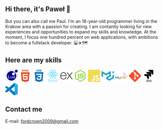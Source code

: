 ## Hi there, it's Paweł 👋 

But you can also call me Paul. I'm an 18-year-old programmer living in the Krakow area with a passion for creating. I am contantly looking for new experiences and opportunities to expand my skills and knowledge. At the moment, I focus one hundred percent on web applications, with ambitions to become a fullstack developer. 💻✈️🗺️

## Here are my skills 

<p align="left">
  <img src="https://raw.githubusercontent.com/devicons/devicon/master/icons/lua/lua-plain-wordmark.svg" alt="lua" width="40" height="40"/> 
  <img src="https://raw.githubusercontent.com/devicons/devicon/master/icons/html5/html5-plain-wordmark.svg" alt="html5" width="40" height="40"/> 
  <img src="https://raw.githubusercontent.com/devicons/devicon/master/icons/css3/css3-plain-wordmark.svg" alt="css3" width="40" height="40"/> 
  <img src="https://raw.githubusercontent.com/devicons/devicon/master/icons/react/react-original-wordmark.svg" alt="react" width="40" height="40"/> 
  <img src="https://raw.githubusercontent.com/devicons/devicon/master/icons/express/express-original.svg" alt="express" width="40" height="40"/> 
  <img src="https://raw.githubusercontent.com/devicons/devicon/master/icons/nodejs/nodejs-plain.svg" alt="nodejs" width="40" height="40"/> 
  <img src="https://raw.githubusercontent.com/devicons/devicon/master/icons/javascript/javascript-plain.svg" alt="javascript" width="40" height="40"/> 
  <img src="https://raw.githubusercontent.com/devicons/devicon/master/icons/materialui/materialui-plain.svg" alt="materialui" width="40" height="40"/>  
  <img src="https://raw.githubusercontent.com/devicons/devicon/master/icons/mysql/mysql-original-wordmark.svg" alt="mysql" width="40" height="40"/>  
  <img src="https://raw.githubusercontent.com/devicons/devicon/master/icons/git/git-plain.svg" alt="git" width="40" height="40"/> 
  <img src="https://raw.githubusercontent.com/devicons/devicon/master/icons/jira/jira-plain-wordmark.svg" alt="jira" width="40" height="40"/> 
  <img src="https://raw.githubusercontent.com/devicons/devicon/master/icons/vscode/vscode-original.svg" alt="vscode" width="40" height="40"/> 
</p>

## Contact me
E-mail: fordcrown2009@gmail.com
